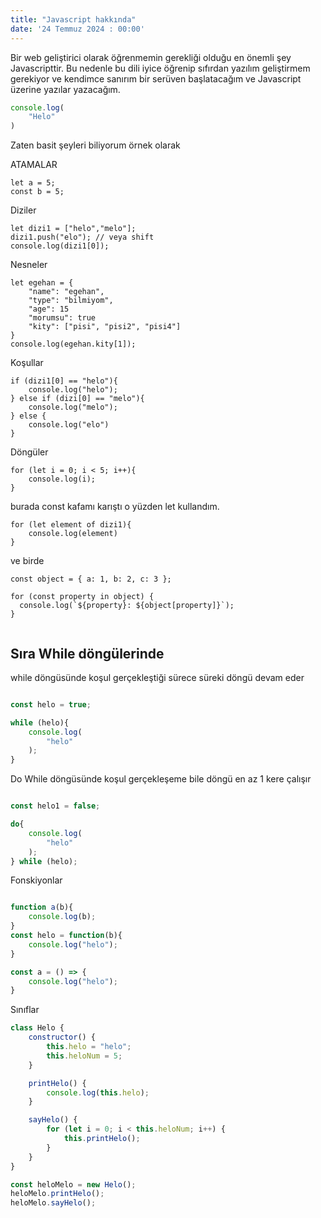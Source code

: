 ```yaml
---
title: "Javascript hakkında"
date: '24 Temmuz 2024 : 00:00'
---
```


Bir web geliştirici olarak öğrenmemin gerekliği olduğu en önemli şey Javascripttir. Bu nedenle bu dili iyice öğrenip sıfırdan yazılım geliştirmem gerekiyor ve kendimce sanırım bir serüven başlatacağım ve Javascript üzerine yazılar yazacağım.



``` JavaScript
console.log(
    "Helo"
)
```

Zaten basit şeyleri biliyorum örnek olarak

<p className="text-2xl text-purple-200">
ATAMALAR
</p>
  
```
let a = 5;
const b = 5; 

```

<p className="text-2xl text-purple-200">
Diziler
</p>

```
let dizi1 = ["helo","melo"];
dizi1.push("elo"); // veya shift
console.log(dizi1[0]);

```

<p className="text-2xl text-purple-200">
Nesneler 
</p>

```
let egehan = {
    "name": "egehan",
    "type": "bilmiyom",
    "age": 15
    "morumsu": true
    "kity": ["pisi", "pisi2", "pisi4"]
}
console.log(egehan.kity[1]);

```

<p className="text-2xl text-purple-200">
Koşullar 
</p>

```
if (dizi1[0] == "helo"){
    console.log("helo");
} else if (dizi[0] == "melo"){
    console.log("melo");
} else {
    console.log("elo")
}

```

<p className="text-2xl text-purple-200">
Döngüler  
</p>

```
for (let i = 0; i < 5; i++){
    console.log(i);
}
```
 
<p className="text-2xl text-purple-200">
burada const kafamı karıştı o yüzden let kullandım.
</p>

```
for (let element of dizi1){
    console.log(element)
}
```
<p className="text-2xl text-purple-200">
ve birde 
</p>

```
const object = { a: 1, b: 2, c: 3 };

for (const property in object) {
  console.log(`${property}: ${object[property]}`);
}


```

<h2 className="text-2xl text-purple-200">
 Sıra While döngülerinde

 
</h2>
<p className="text-2xl text-purple-200"> 
while  döngüsünde koşul gerçekleştiği sürece süreki döngü devam eder
</p>

``` JavaScript

const helo = true;

while (helo){
    console.log(
        "helo"
    );
}

```

<p className="text-2xl text-purple-200">
Do While döngüsünde koşul gerçekleşeme bile döngü en az 1 kere çalışır
</p>

``` JavaScript

const helo1 = false;

do{
    console.log(
        "helo"
    );
} while (helo);

```

<p className="text-2xl text-purple-200">
Fonskiyonlar
</p>

``` JavaScript

function a(b){
    console.log(b);
}
const helo = function(b){
    console.log("helo");
}

const a = () => {
    console.log("helo");
}
```

<p className="text-2xl text-purple-200">
Sınıflar
</p>

``` JavaScript
class Helo {
    constructor() {
        this.helo = "helo";
        this.heloNum = 5;
    }

    printHelo() {
        console.log(this.helo);
    }

    sayHelo() {
        for (let i = 0; i < this.heloNum; i++) {
            this.printHelo();
        }
    }
}

const heloMelo = new Helo();
heloMelo.printHelo();  
heloMelo.sayHelo();  

```